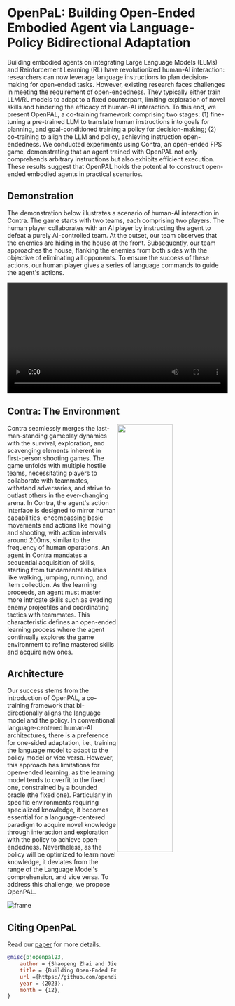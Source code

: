 # OpenPaL: Building Open-Ended Embodied Agent via Language-Policy Bidirectional Adaptation

Building embodied agents on integrating Large Language Models (LLMs) and Reinforcement Learning (RL) have revolutionized human-AI interaction: researchers can now leverage language instructions to plan decision-making for open-ended tasks. However, existing research faces challenges in meeting the requirement of open-endedness. They typically either train LLM/RL models to adapt to a fixed counterpart, limiting exploration of novel skills and hindering the efficacy of human-AI interaction. To this end, we present OpenPAL, a co-training framework comprising two stages: (1) fine-tuning a pre-trained LLM to translate human instructions into goals for planning, and goal-conditioned training a policy for decision-making; (2) co-training to align the LLM and policy, achieving instruction open-endedness. We conducted experiments using Contra, an open-ended FPS game, demonstrating that an agent trained with OpenPAL not only comprehends arbitrary instructions but also exhibits efficient execution. These results suggest that OpenPAL holds the potential to construct open-ended embodied agents in practical scenarios.


## Demonstration

The demonstration below illustrates a scenario of human-AI interaction in Contra. The game starts with two teams, each comprising two players. The human player collaborates with an AI player by instructing the agent to defeat a purely AI-controlled team. At the outset, our team observes that the enemies are hiding in the house at the front. Subsequently, our team approaches the house, flanking the enemies from both sides with the objective of eliminating all opponents. To ensure the success of these actions, our human player gives a series of language commands to guide the agent's actions. 

<div align="center">
    <video src="https://github.com/opendilab/OpenPaL/assets/18256149/e6f7fc95-622c-43e6-8485-457a5124d15f" width="100%" />
</div>

## Contra: The Environment

<img align="right" src="https://github.com/opendilab/OpenPaL/assets/18256149/4434cd7a-ed5e-40ac-9bae-d226361bf8a1" width=50%>
<p class="text-justify">Contra seamlessly merges the last-man-standing gameplay dynamics with the survival, exploration, and scavenging elements inherent in first-person shooting games. The game unfolds with multiple hostile teams, necessitating players to collaborate with teammates, withstand adversaries, and strive to outlast others in the ever-changing arena. In Contra, the agent's action interface is designed to mirror human capabilities, encompassing basic movements and actions like moving and shooting, with action intervals around 200ms, similar to the frequency of human operations. An agent in Contra mandates a sequential acquisition of skills, starting from fundamental abilities like walking, jumping, running, and item collection. As the learning proceeds, an agent must master more intricate skills such as evading enemy projectiles and coordinating tactics with teammates. This characteristic defines an open-ended learning process where the agent continually explores the game environment to refine mastered skills and acquire new ones.</p>


## Architecture

Our success stems from the introduction of OpenPAL, a co-training framework that bi-directionally aligns the language model and the policy. In conventional language-centered human-AI architectures, there is a preference for one-sided adaptation, i.e., training the language model to adapt to the policy model or vice versa. However, this approach has limitations for open-ended learning, as the learning model tends to overfit to the fixed one, constrained by a bounded oracle (the fixed one). Particularly in specific environments requiring specialized knowledge, it becomes essential for a language-centered paradigm to acquire novel knowledge through interaction and exploration with the policy to achieve open-endedness. Nevertheless, as the policy will be optimized to learn novel knowledge, it deviates from the range of the Language Model's comprehension, and vice versa. To address this challenge, we propose OpenPAL.

![frame](https://github.com/opendilab/OpenPaL/assets/18256149/3cb10011-1483-4ba4-82cb-e75038cf3f22)



## Citing OpenPaL

Read our [paper](/paper.pdf) for more details.

```bibtex
@misc{pjopenpal23,
    author = {Shaopeng Zhai and Jie Wang and Tianyi Zhang and Fuxian Huang and Qi Zhang and Ming Zhou and Jing Hou and Yu Qiao and Yu Liu},
    title = {Building Open-Ended Embodied Agent via Language-Policy Bidirectional Adaptation},
    url ={https://github.com/opendilab/OpenPaL/},
    year = {2023},
    month = {12},
}
```

